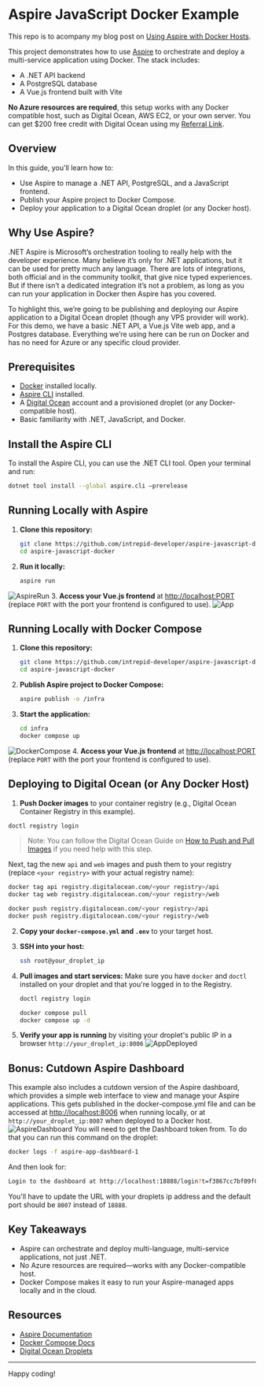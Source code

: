 # Aspire JavaScript Docker Example

This repo is to acompany my blog post on [Using Aspire with Docker Hosts](https://intrepid-developer.com/blog/aspire-with-docker).

This project demonstrates how to use [Aspire](https://github.com/dotnet/aspire) to orchestrate and deploy a multi-service application using Docker. The stack includes:
- A .NET API backend
- A PostgreSQL database
- A Vue.js frontend built with Vite

**No Azure resources are required**, this setup works with any Docker compatible host, such as Digital Ocean, AWS EC2, or your own server. You can get $200 free credit with Digital Ocean using my [Referral Link](https://m.do.co/c/1791153d5ad6).

## Overview

In this guide, you'll learn how to:
- Use Aspire to manage a .NET API, PostgreSQL, and a JavaScript frontend.
- Publish your Aspire project to Docker Compose.
- Deploy your application to a Digital Ocean droplet (or any Docker host).

## Why Use Aspire?

.NET Aspire is Microsoft’s orchestration tooling to really help with the developer experience. Many believe it’s only for .NET applications, but it can be used for pretty much any language. There are lots of integrations, both official and in the community toolkit, that give nice typed experiences. But if there isn’t a dedicated integration it’s not a problem, as long as you can run your application in Docker then Aspire has you covered. 

To highlight this, we’re going to be publishing and deploying our Aspire application to a Digital Ocean droplet (though any VPS provider will work). For this demo, we have a basic .NET API, a Vue.js Vite web app, and a Postgres database. Everything we’re using here can be run on Docker and has no need for Azure or any specific cloud provider.
## Prerequisites

- [Docker](https://www.docker.com/get-started) installed locally.
- [Aspire CLI](https://learn.microsoft.com/en-us/dotnet/aspire/whats-new/dotnet-aspire-9.2#-aspire-cli-preview) installed.
- A [Digital Ocean](https://m.do.co/c/1791153d5ad6) account and a provisioned droplet (or any Docker-compatible host).
- Basic familiarity with .NET, JavaScript, and Docker.

## Install the Aspire CLI
To install the Aspire CLI, you can use the .NET CLI tool. Open your terminal and run:

```sh
dotnet tool install --global aspire.cli —prerelease
```

## Running Locally with Aspire

1. **Clone this repository:**
   ```sh
   git clone https://github.com/intrepid-developer/aspire-javascript-docker.git
   cd aspire-javascript-docker
   ```

2. **Run it locally:**
   ```sh
   aspire run
   ```
![AspireRun](images/aspire-run.png)
3. **Access your Vue.js frontend** at [http://localhost:PORT](http://localhost:PORT) (replace `PORT` with the port your frontend is configured to use).
![App](images/app-local.png)

## Running Locally with Docker Compose

1. **Clone this repository:**
   ```sh
   git clone https://github.com/intrepid-developer/aspire-javascript-docker.git
   cd aspire-javascript-docker
   ```

2. **Publish Aspire project to Docker Compose:**
   ```sh
   aspire publish -o /infra
   ```

3. **Start the application:**
   ```sh
   cd infra
   docker compose up
   ```
![DockerCompose](images/docker-compose.png)
4. **Access your Vue.js frontend** at [http://localhost:PORT](http://localhost:PORT) (replace `PORT` with the port your frontend is configured to use).

## Deploying to Digital Ocean (or Any Docker Host)

1. **Push Docker images** to your container registry (e.g., Digital Ocean Container Registry in this example).

```sh
doctl registry login
```
> Note: You can follow the Digital Ocean Guide on [How to Push and Pull Images](https://docs.digitalocean.com/products/container-registry/getting-started/quickstart/) if you need help with this step.

Next, tag the new `api` and `web` images and push them to your registry (replace `<your registry>` with your actual registry name):

```sh
docker tag api registry.digitalocean.com/<your registry>/api
docker tag web registry.digitalocean.com/<your registry>/web

docker push registry.digitalocean.com/<your registry>/api
docker push registry.digitalocean.com/<your registry>/web
```

2. **Copy your `docker-compose.yml` and `.env`** to your target host.

3. **SSH into your host:**
   ```sh
   ssh root@your_droplet_ip
   ```

4. **Pull images and start services:**
   Make sure you have `docker` and `doctl` installed on your droplet and that you're logged in to the Registry.
   ```sh
   doctl registry login
   
   docker compose pull
   docker compose up -d
   ```

5. **Verify your app is running** by visiting your droplet's public IP in a browser `http://your_droplet_ip:8006`
![AppDeployed](images/app.png)

## Bonus: Cutdown Aspire Dashboard
This example also includes a cutdown version of the Aspire dashboard, which provides a simple web interface to view and manage your Aspire applications.
This gets published in the docker-compose.yml file and can be accessed at [http://localhost:8006](http://localhost:8006) when running locally, or at `http://your_droplet_ip:8007` when deployed to a Docker host.
![AspireDashboard](images/basic-dashboard.png)
You will need to get the Dashboard token from. To do that you can run this command on the droplet:
```sh
docker logs -f aspire-app-dashboard-1
```

And then look for:
```sh
Login to the dashboard at http://localhost:18888/login?t=f3867cc7bf09f0c048dade2703f6bc95. The URL may need changes depending on how network access to the container is configured.
```

You'll have to update the URL with your droplets ip address and the default port should be `8007` instead of `18888`.

## Key Takeaways

- Aspire can orchestrate and deploy multi-language, multi-service applications, not just .NET.
- No Azure resources are required—works with any Docker-compatible host.
- Docker Compose makes it easy to run your Aspire-managed apps locally and in the cloud.

## Resources

- [Aspire Documentation](https://learn.microsoft.com/dotnet/aspire/)
- [Docker Compose Docs](https://docs.docker.com/compose/)
- [Digital Ocean Droplets](https://www.digitalocean.com/products/droplets/)

---
Happy coding!
